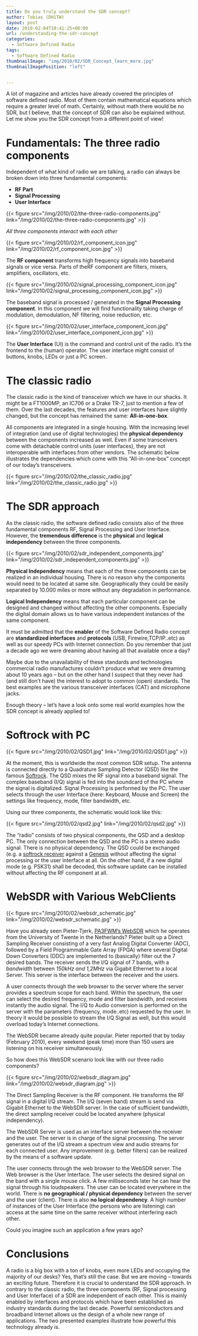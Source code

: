 ```yaml
---
title: Do you truly understand the SDR concept?
author: Tobias (DH1TW)
layout: post
date: 2010-02-04T10:41:25+00:00
url: /understanding-the-sdr-concept
categories:
  - Software Defined Radio
tags:
  - Software Defined Radio
thumbnailImage: "img/2010/02/SDR_Concept_learn_more.jpg"
thumbnailImagePosition: "left"


---
```

A lot of magazine and articles have already covered the principles of software defined radio. Most of them contain mathematical equations which require a greater level of math. Certainly, without math there would be no SDR, but I believe, that the concept of SDR can also be explained without. Let me show you the SDR concept from a different point of view!
<!--more-->

# Fundamentals: The three radio components

Independent of what kind of radio we are talking, a radio can always be broken down into three fundamental components:

- **RF Part**
- **Signal Processing**
- **User Interface**

{{< figure src="/img/2010/02/the-three-radio-components.jpg" link="/img/2010/02/the-three-radio-components.jpg" >}}

_All three components interact with each other_

{{< figure src="/img/2010/02/rf_component_icon.jpg" link="/img/2010/02/rf_component_icon.jpg" >}}

The **RF component** transforms high frequency signals into baseband signals or vice versa. Parts of theRF component are filters, mixers, amplifiers, oscillators, etc.

{{< figure src="/img/2010/02/signal_processing_component_icon.jpg" link="/img/2010/02/signal_processing_component_icon.jpg" >}}

The baseband signal is processed / generated in the **Signal Processing component**. In this component we will find functionality taking charge of modulation, demodulation, NF filtering, noise reduction, etc.

{{< figure src="/img/2010/02/user_interface_component_icon.jpg" link="/img/2010/02/user_interface_component_icon.jpg" >}}

The **User Interface** (UI) is the command and control unit of the radio. It’s the frontend to the (human) operator. The user interface might consist of buttons, knobs, LEDs or just a PC screen.


# The classic radio

The classic radio is the kind of transceiver which we have in our shacks. It might be a FT1000MP, an IC706 or a Drake TR-7, just to mention a few of them. Over the last decades, the features and user interfaces have slightly changed, but the concept has remained the same: **All-in-one-box**.

All components are integrated in a single housing. With the increasing level of integration (and use of digital technologies) the **physical dependency** between the components increased as well. Even if some transceivers come with detachable control units (user interfaces), they are not interoperable with interfaces from other vendors. The schematic below illustrates the dependencies which come with this “All-in-one-box” concept of our today’s transceivers.

{{< figure src="/img/2010/02/the_classic_radio.jpg" link="/img/2010/02/the_classic_radio.jpg" >}}

# The SDR approach

As the classic radio, the software defined radio consists also of the three fundamental components RF, Signal Processing and User Interface. However, the **tremendous difference** is the **physical** and **logical independency** between the three components.

{{< figure src="/img/2010/02/sdr_independent_components.jpg" link="/img/2010/02/sdr_independent_components.jpg" >}}

**Physical Independency** means that each of the three components can be realized in an individual housing. There is no reason why the components would need to be located at same site. Geographically they could be easily separated by 10.000 miles or more without any degradation in performance.

**Logical Independency** means that each particular component can be designed and changed without affecting the other components. Especially the digital domain allows us to have various independent instances of the same component.

It must be admitted that the **enabler** of the Software Defined Radio concept are **standardized interfaces** and **protocols** (USB, Firewire,TCP/IP..etc) as well as our speedy PCs with Internet connection. Do you remember that just a decade ago we were dreaming about having all that available once a day?

Maybe due to the unavailability of these standards and technologies commercial radio manufactures couldn’t produce what we were dreaming about 10 years ago – but on the other hand I suspect that they never had (and still don’t have) the interest to adopt to common (open) standards. The best examples are the various transceiver interfaces (CAT) and microphone jacks.

Enough theory – let’s have a look onto some real world examples how the SDR concept is already applied to!

# Softrock with PC

{{< figure src="/img/2010/02/QSD1.jpg" link="/img/2010/02/QSD1.jpg" >}}

At the moment, this is worldwide the most common SDR setup. The antenna is connected directly to a Quadrature Sampling Detector (QSD) like the famous [Softrock](http://www.kb9yig.com). The QSD mixes the RF signal into a baseband signal. The complex baseband (I/Q) signal is fed into the soundcard of the PC where the signal is digitalized. Signal Processing is performed by the PC. The user selects through the user Interface (here: Keyboard, Mouse and Screen) the settings like frequency, mode, filter bandwidth, etc.

Using our three components, the schematic would look like this:

{{< figure src="/img/2010/02/qsd2.jpg" link="/img/2010/02/qsd2.jpg" >}}

The “radio” consists of two physical components, the QSD and a desktop PC. The only connection between the QSD and the PC is a stereo audio signal. There is no physical dependency. The QSD could be exchanged (e.g. a [softrock receiver](http://www.kb9yig.com) against a [Genesis](http://www.genesisradio.com.au) without affecting the signal processing or the user interface at all. On the other hand, if a new digital mode (e.g. PSK31) shall be decoded, this software update can be installed without affecting the RF component at all.

# WebSDR with Various WebClients

{{< figure src="/img/2010/02/websdr_schematic.jpg" link="/img/2010/02/websdr_schematic.jpg" >}}

Have you already seen Pieter-Tjerk, [PA3FWM’s WebSDR](http://websdr.ewi.utwente.nl:8901) which he operates from the University of Twente in the Netherlands? Pieter built up a Direct Sampling Receiver consisting of a very fast Analog Digital Converter (ADC), followed by a Field Programmable Gate Array (FPGA) where several Digital Down Converters (DDC) are implemented to (basically) filter out the 7 desired bands. The receiver sends the I/Q signal of 7 bands, with a *bandwidth* between *150kHz and 1,2MHz* via Gigabit Ethernet to a local Server. This server is the interface between the receiver and the users.

A user connects through the web browser to the server where the server provides a spectrum scope for each band. Within the spectrum, the user can select the desired frequency, mode and filter bandwidth, and receives instantly the audio signal. The I/Q to Audio conversion is performed on the server with the parameters (frequency, mode..etc) requested by the user. In theory it would be possible to stream the I/Q Signal as well, but this would overload today’s Internet connections.

The WebSDR became already quite popular. Pieter reported that by today (February 2010), every weekend (peak time) more than 150 users are listening on his receiver simultaneously.

So how does this WebSDR scenario look like with our three radio components?

{{< figure src="/img/2010/02/websdr_diagram.jpg" link="/img/2010/02/websdr_diagram.jpg" >}}

The Direct Sampling Receiver is the RF component. He transforms the RF signal in a digital I/Q stream. The I/Q (seven band) stream is send via Gigabit Ethernet to the WebSDR server. In the case of sufficient bandwidth, the direct sampling receiver could be located anywhere (physical independency).

The WebSDR Server is used as an interface server between the receiver and the user. The server is in charge of the signal processing. The server generates out of the I/Q stream a spectrum view and audio streams for each connected user. Any improvement (e.g. better filters) can be realized by the means of a software update.

The user connects through the web browser to the WebSDR server. The Web browser is the User Interface. The user selects the desired signal on the band with a single mouse click. A few milliseconds later he can hear the signal through his loudspeakers. The user can be located everywhere in the world. There is **no geographical / physical dependency** between the server and the user (client). There is also **no logical dependency**. A high number of instances of the User Interface (the persons who are listening) can access at the same time on the same receiver without interfering each other.

Could you imagine such an application a few years ago?

# Conclusions

A radio is a big box with a ton of knobs, even more LEDs and occupying the majority of our desks? Yes, that’s still the case. But we are moving – towards an exciting future. Therefore it is crucial to understand the SDR approach. In contrary to the classic radio, the three components (RF, Signal processing and User Interface) of a SDR are independent of each other. This is mainly enabled by interfaces and protocols which have been established as industry standards during the last decade. Powerful semiconductors and broadband Internet allows us the design of a whole new range of applications. The two presented examples illustrate how powerful this technology already is.